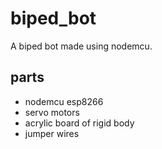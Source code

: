 # biped_bot
A biped bot made using nodemcu.

## parts
- nodemcu esp8266
- servo motors
- acrylic board of rigid body
- jumper wires
